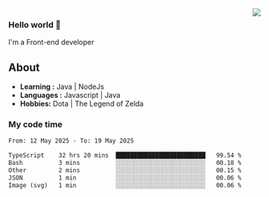 <img align='right' src="https://github-readme-stats.vercel.app/api?username=jumodada&show_icons=true&theme=vue">

### Hello world 👋

I'm a Front-end developer 
    
## About
-  **Learning :** Java | NodeJs
-  **Languages :** Javascript | Java
-  **Hobbies:** Dota | The Legend of Zelda

### My code time

<!--START_SECTION:waka-->

```txt
From: 12 May 2025 - To: 19 May 2025

TypeScript    32 hrs 20 mins  █████████████████████████   99.54 %
Bash          3 mins          ░░░░░░░░░░░░░░░░░░░░░░░░░   00.18 %
Other         2 mins          ░░░░░░░░░░░░░░░░░░░░░░░░░   00.15 %
JSON          1 min           ░░░░░░░░░░░░░░░░░░░░░░░░░   00.06 %
Image (svg)   1 min           ░░░░░░░░░░░░░░░░░░░░░░░░░   00.06 %
```

<!--END_SECTION:waka-->
